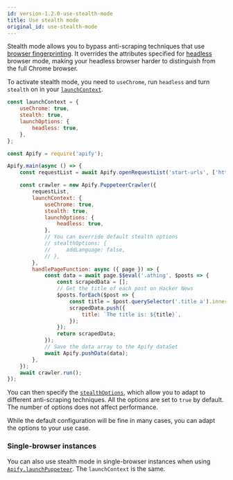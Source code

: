 ```yaml
---
id: version-1.2.0-use-stealth-mode
title: Use stealth mode
original_id: use-stealth-mode
---
```


Stealth mode allows you to bypass anti-scraping techniques that use
[browser fingerprinting](https://pixelprivacy.com/resources/browser-fingerprinting/). It overrides the attributes specified for
[headless](https://developers.google.com/web/updates/2017/04/headless-chrome) browser mode, making your headless browser harder to distinguish from
the full Chrome browser.

To activate stealth mode, you need to `useChrome`, run `headless` and turn `stealth` on in your
[`launchContext`](https://sdk.apify.com/docs/typedefs/puppeteer-crawler-options#launchcontext).

```js
const launchContext = {
    useChrome: true,
    stealth: true,
    launchOptions: {
        headless: true,
    },
};
```

```javascript
const Apify = require('apify');

Apify.main(async () => {
    const requestList = await Apify.openRequestList('start-urls', ['https://news.ycombinator.com/']);

    const crawler = new Apify.PuppeteerCrawler({
        requestList,
        launchContext: {
            useChrome: true,
            stealth: true,
            launchOptions: {
                headless: true,
            },
            // You can override default stealth options
            // stealthOptions: {
            //     addLanguage: false,
            // },
        },
        handlePageFunction: async ({ page }) => {
            const data = await page.$$eval('.athing', $posts => {
                const scrapedData = [];
                // Get the title of each post on Hacker News
                $posts.forEach($post => {
                    const title = $post.querySelector('.title a').innerText;
                    scrapedData.push({
                        title: `The title is: ${title}`,
                    });
                });
                return scrapedData;
            });
            // Save the data array to the Apify dataSet
            await Apify.pushData(data);
        },
    });
    await crawler.run();
});
```

You can then specify the [`stealthOptions`](https://sdk.apify.com/docs/typedefs/stealth-options), which allow you to adapt to different anti-scraping
techniques. All the options are set to `true` by default. The number of options does not affect performance.

While the default configuration will be fine in many cases, you can adapt the options to your use case.

### Single-browser instances

You can also use stealth mode in single-browser instances when using [`Apify.launchPuppeteer`](https://sdk.apify.com/docs/api/apify#launchpuppeteer).
The `launchContext` is the same.
